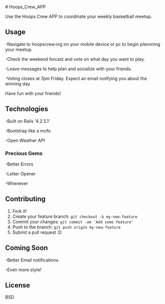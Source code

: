 <snippet>
  <content>
#  Hoops_Crew_APP
  
Use the Hoops Crew APP to coordinate your weekly basketball meetup.

## Usage
-Navigate to hoopscrew.org on your mobile device or pc to begin
plannning your meetup.

-Check the weekend forcast and vote on what day you want to play.

-Leave messages to help plan and socialize with your friends.

-Voting closes at 7pm Friday.  Expect an email notifying you about the winning day.

Have fun with your friends!

## Technologies
-Built on Rails '4.2.5.1'

-Bootstrap like a mofo

-Open Weather API

### Precious Gems

-Better Errors

-Letter Opener

-Whenever

## Contributing
1. Fork it!
2. Create your feature branch: `git checkout -b my-new-feature`
3. Commit your changes: `git commit -am 'Add some feature'`
4. Push to the branch: `git push origin my-new-feature`
5. Submit a pull request :D

## Coming Soon

-Better Email notifications.

-Even more style!

## License
  BSD
</snippet>